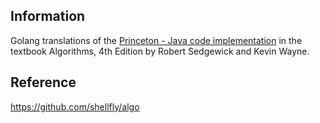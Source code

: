 ## Information
Golang translations of the [Princeton - Java code implementation](http://algs4.cs.princeton.edu/code/)
in the textbook Algorithms, 4th Edition by Robert Sedgewick and Kevin Wayne.

## Reference
https://github.com/shellfly/algo

